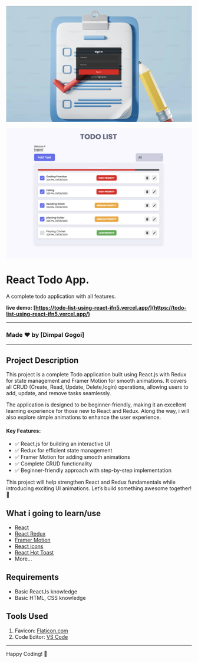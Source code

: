 ![React Todo App](./banner0.png)



![React Todo App](./banner2.png)

# React Todo App.

A complete todo application with all features.

**live demo: [https://todo-list-using-react-ifn5.vercel.app/](https://todo-list-using-react-ifn5.vercel.app/)**

---

### Made ❤️ by [Dimpal Gogoi]

---

## Project Description

This project is a complete Todo application built using React.js with Redux for state management and Framer Motion for smooth animations. It covers all CRUD (Create, Read, Update, Delete,login) operations, allowing users to add, update, and remove tasks seamlessly.

The application is designed to be beginner-friendly, making it an excellent learning experience for those new to React and Redux. Along the way, i will also explore simple animations to enhance the user experience.

#### Key Features:
- ✅ React.js for building an interactive UI
- ✅ Redux for efficient state management
- ✅ Framer Motion for adding smooth animations
- ✅ Complete CRUD functionality
- ✅ Beginner-friendly approach with step-by-step implementation

This project will help strengthen React and Redux fundamentals while introducing exciting UI animations. Let’s build something awesome together! 🚀

## What i going to learn/use

- [React](https://reactjs.org/)
- [React Redux](https://redux.js.org/)
- [Framer Motion](https://framer.com/motion/)
- [React icons](https://react-icons.netlify.com/)
- [React Hot Toast](https://react-hot-toast.com/)
- More...

## Requirements

- Basic ReactJs knowledge
- Basic HTML, CSS knowledge

## Tools Used

1. Favicon: [Flaticon.com](https://www.flaticon.com/)
1. Code Editor: [VS Code](https://code.visualstudio.com/)

---

Happy Coding! 🚀
